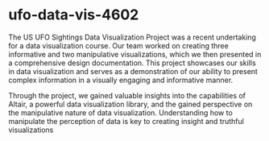 # ufo-data-vis-4602
The US UFO Sightings Data Visualization Project was a recent undertaking for a data visualization course. Our team worked on creating three informative and two manipulative visualizations, which we then presented in a comprehensive design documentation. This project showcases our skills in data visualization and serves as a demonstration of our ability to present complex information in a visually engaging and informative manner. 

Through the project, we gained valuable insights into the capabilities of Altair, a powerful data visualization library, and the gained perspective on the manipulative nature of data visualization. Understanding how to manipulate the perception of data is key to creating insight and truthful visualizations 
